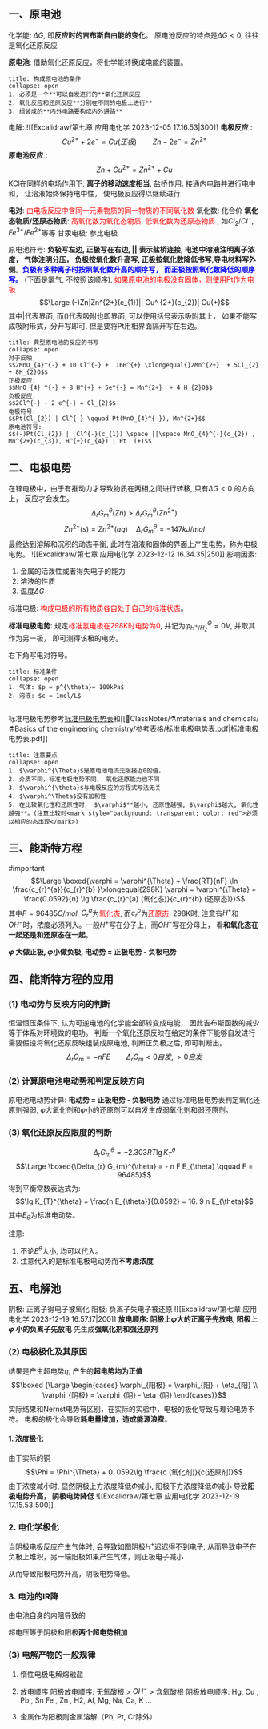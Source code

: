 ## 一、原电池
化学能: $\Delta G$, 即**反应时的吉布斯自由能的变化**。
原电池反应的特点是$\Delta G < 0$, 往往是氧化还原反应

**原电池**: 借助氧化还原反应，将化学能转换成电能的装置。

`````ad-note
title: 构成原电池的条件
collapse: open
1. 必须是一个**可以自发进行的**氧化还原反应
2. 氧化反应和还原反应**分别在不同的电极上进行**
3. 组装成的**内外电路要构成内外通路**
`````

电解: 
![[Excalidraw/第七章 应用电化学 2023-12-05 17.16.53|300]]
**电极反应** : 
$$Cu^{2 +} + 2e^{-} = Cu (正极)\qquad  Zn - 2e^{-} = Zn^{2+}$$
**原电池反应** : 
$$Zn + Cu^{2+} = Zn^{2+} + Cu$$
KCl在同样的电场作用下, **离子的移动速度相当**, 
盐桥作用: 接通内电路并进行电中和， 让溶液始终保持电中性， 使电极反应得以继续进行

**电对**: <mark style="background: transparent; color: red">由电极反应中含同一元素物质的同一物质的不同氧化数</mark> 
氧化数: 化合价
**氧化态物质/还原态物质**: <mark style="background: transparent; color: red">高氧化数为氧化态物质, 低氧化数为还原态物质</mark> , 如$Cl_{2}/Cl^{-}$, $Fe^{3+}/Fe^{2+}$等等
甘汞电极: 参比电极 

原电池符号: **负极写左边, 正极写在右边, || 表示盐桥连接, 电池中溶液注明离子浓度， 气体注明分压， 负极按氧化数升高写, 正极按氧化数降低书写,导电材料写外侧**。<b><mark style="background: transparent; color: blue">负极有多种离子时按照氧化数升高的顺序写， 而正极按照氧化数降低的顺序写。</mark></b> (下面是氯气, 不按照该顺序),  <mark style="background: transparent; color: red">如果原电池的电极没有固体，则使用Pt作为电极</mark> 
$$\Large (-)Zn|Zn^{2+}(c_{1})|| Cu^ {2+}(c_{2})| Cu(+)$$
其中|代表界面, 而()代表吸附也即界面, 可以使用括号表示吸附其上， 如果不能写成吸附形式，分开写即可, 但是要将Pt用相界面隔开写在右边。

`````ad-cite 
title: 典型原电池的反应的书写
collapse: open
对于反映
$$2MnO_{4}^{-} + 10 Cl^{-} +  16H^{+} \xlongequal{}2Mn^{2+}  + 5Cl_{2} + 8H_{2}O$$
正极反应: 
$$MnO_{4} ^{-} + 8 H^{+} + 5e^{-} = Mn^{2+}  + 4 H_{2}O$$
负极反应: 
$$2Cl^{-} - 2 e^{-} = Cl_{2}$$
电极符号: 
$$Pt(Cl_{2}) | Cl^{-} \qquad Pt(MnO_{4}^{-}), Mn^{2+}$$
原电池符号: 
$$(-)Pt(Cl_{2}) |  Cl^{-}(c_{1}) \space ||\space MnO_{4}^{-}(c_{2}) , Mn^{2+}(c_{3}), H^{+}(c_{4}) | Pt  (+)$$
`````
## 二、电极电势 
在锌电极中，由于有推动力才导致物质在两相之间进行转移, 只有$\Delta G < 0$ 的方向上， 反应才会发生。
$$\Delta_{r} G_{m}^{\theta}(Zn) > \Delta_{r} G_{m}^{\theta}(Zn^{2+})$$
$$Zn^{2+}(s) = Zn^{2+} (aq) \quad \Delta_{r} G_{m}^{\theta}= -147kJ/{mol}$$
最终达到溶解和沉积的动态平衡, 此时在溶液和固体的界面上产生电势，称为电极电势。
![[Excalidraw/第七章 应用电化学 2023-12-12 16.34.35|250]]
影响因素:
1. 金属的活泼性或者得失电子的能力 
2. 溶液的性质 
3. 温度$\Delta G$ 

标准电极: <mark style="background: transparent; color: red">构成电极的所有物质各自处于自己的标准状态</mark>。

**标准电极电势**: 规定<mark style="background: transparent; color: red">标准氢电极在298K时电势为0</mark>, 并记为$\varphi^{\Theta}_{H^{+}/H_{2}}=0V$, 并取其作为另一极， 即可测得该极的电势。

右下角写电对符号。

`````ad-cite 
title: 标准条件
collapse: open
1. 气体: $p = p^{\theta}= 100kPa$
2. 溶液: $c = 1mol/L$


`````

标准电极电势参考[标准电极电势表](https://en.wikipedia.org/wiki/Standard_electrode_potential_(data_page))和[[📘ClassNotes/⚗️materials and chemicals/⚗️Basics of the engineering chemistry/参考表格/标准电极电势表.pdf|标准电极电势表.pdf]] 
`````ad-caution 
title: 注意要点
collapse: open
1. $\varphi^{\Theta}$是原电池电流无限接近0的值。
2. 介质不同，标准电极电势不同， 氧化还原能力也不同
3. $\varphi^{\theta}$与电极反应的方程式写法无关
4. $\varphi^\Theta$没有加和性
5. 在比较氧化性和还原性时， $\varphi$**越小, 还原性越强, $\varphi$越大, 氧化性越强**。(注意比较时<mark style="background: transparent; color: red">必须以相应的态出现</mark>)
`````

## 三、能斯特方程
#important  
$$\Large \boxed{\varphi = \varphi^{\Theta} + \frac{RT}{nF} \ln \frac{c_{r}^{a}}{c_{r}^{b} }\xlongequal{298K} \varphi =  \varphi^{\Theta} + \frac{0.0592}{n} \lg \frac{c_{r}^{a} (氧化态)}{c_{r}^{b} (还原态)}}$$
其中$F =96485C/mol$, $C_{r}^{a}$为<mark style="background: transparent; color: red">氧化态</mark>, 而$c_{r}^b$为<mark style="background: transparent; color: red">还原态</mark>: 298K时, 
注意有$H^+$和$OH^-$时，浓度必须列入。一般$H^+$写在分子上，而$OH^{-}$写在分母上， 看**和氧化态在一起还是和还原态在一起**。

**$\varphi$ 大做正极, $\varphi$小做负极, 电动势 = 正极电势 - 负极电势**
## 四、能斯特方程的应用
### (1) 电动势与反映方向的判断 
恒温恒压条件下, 认为可逆电池的化学能全部转变成电能， 因此吉布斯函数的减少等于体系对环境做的电功。
判断一个氧化还原反映在给定的条件下能够自发进行 需要假设将氧化还原反映组装成原电池, 判断正负极之后, 即可判断出。
$$\Delta_{r} G_{m} = - nFE\qquad \Delta_{r} G_{m} < 0 自发 , > 0自发 $$
### (2) 计算原电池电动势和判定反映方向 
原电池电动势计算: 
**电动势 = 正极电势 - 负极电势**
通过标准电极电势表判定氧化还原剂强弱, $\varphi$大氧化剂和$\varphi$小的还原剂可以自发生成弱氧化剂和弱还原剂。 

### (3) 氧化还原反应限度的判断

$$\Delta_{r} G_{m}^{\theta}  = -2.303  RT\lg K_{T}^{\theta}$$
$$\Large \boxed{\Delta_{r} G_{m}^{\theta} = - n F E_{\theta}  \qquad  F = 96485}$$
得到平衡常数表达式为:
$$\lg K_{T}^{\theta} = \frac{n E_{\theta}}{0.0592}  = 16. 9 n E_{\theta}$$
其中$E_\theta$为标准电动势。 

注意: 
1. 不论$E^\theta$大小, 均可以代入。
2. 注意代入的是标准电极电动势而**不考虑浓度**

## 五、电解池
阴极: 正离子得电子被氧化
阳极: 负离子失电子被还原
![[Excalidraw/第七章 应用电化学 2023-12-19 16.57.17|200]]
**放电顺序: 阴极上$\varphi$大的正离子先放电, 阳极上$\varphi$ 小的负离子先放电**
先生成**强氧化剂和强还原剂**

### (2) 电极极化及其原因
结果是产生超电势$\eta$,  产生的**超电势均为正值** 
$$\boxed {\Large \begin{cases}
\varphi_{阳极}  = \varphi_{阳} + \eta_{阳}  \\
\varphi_{阴极} = \varphi_{阴} - \eta_{阴}
\end{cases}}$$
实际结果和Nernst电势有区别，在实际的实验中，电极的极化导致与理论电势不符。
电极的极化会导致**耗电量增加，造成能源浪费**。 

#### 1. 浓度极化
由于实际的铜
$$\Phi = \Phi^{\Theta} + 0. 0592\lg \frac{c (氧化剂)}{c(还原剂)}$$
由于浓度减小时, 显然阴极上方浓度降低$\Phi$减小, 阳极下方浓度降低$\Phi$减小
导致**阳极电势升高， 阴极电势降低** 
![[Excalidraw/第七章 应用电化学 2023-12-19 17.15.53|500]]
### 2. 电化学极化
当阴极电极反应产生气体时, 会导致如图阴极$H^{+}$迟迟得不到电子, 从而导致电子在负极上堆积，另一端阳极如果产生气体，则正极电子减小

从而导致阳极电势升高，阴极电势降低。
### 3. 电池的IR降
由电池自身的内阻导致的

超电压等于阴极和阳极**两个超电势相加**
### (3) 电解产物的一般规律 
1. 惰性电极电解熔融盐

2. 放电顺序 
阳极放电顺序: 无氧酸根  >  $OH^-$ > 含氧酸根 
阴极放电顺序: Hg, Cu , Pb , Sn Fe , Zn , H2, Al, Mg, Na, Ca, K ... 
3. 金属作为阳极则金属溶解（Pb, Pt, Cr除外）